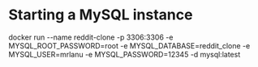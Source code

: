# Starting a MySQL instance

docker run --name reddit-clone -p 3306:3306 -e MYSQL_ROOT_PASSWORD=root -e MYSQL_DATABASE=reddit_clone -e MYSQL_USER=mrlanu -e MYSQL_PASSWORD=12345 -d mysql:latest
